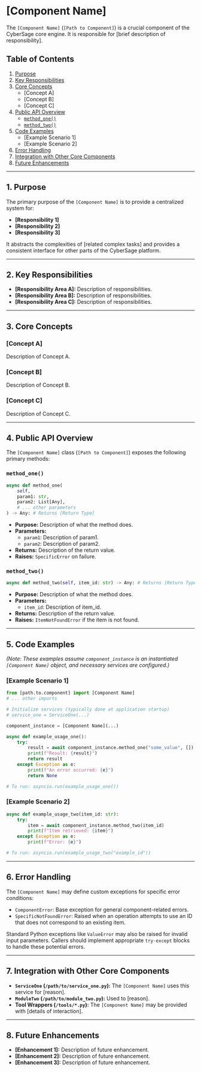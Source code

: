 # [Component Name]

The `[Component Name]` (`[Path to Component]`) is a crucial component of the CyberSage core engine. It is responsible for [brief description of responsibility].

## Table of Contents

1.  [Purpose](#1-purpose)
2.  [Key Responsibilities](#2-key-responsibilities)
3.  [Core Concepts](#3-core-concepts)
    -   [Concept A]
    -   [Concept B]
    -   [Concept C]
4.  [Public API Overview](#4-public-api-overview)
    -   [`method_one()`](#method_one)
    -   [`method_two()`](#method_two)
5.  [Code Examples](#5-code-examples)
    -   [Example Scenario 1]
    -   [Example Scenario 2]
6.  [Error Handling](#6-error-handling)
7.  [Integration with Other Core Components](#7-integration-with-other-core-components)
8.  [Future Enhancements](#8-future-enhancements)

---

## 1. Purpose

The primary purpose of the `[Component Name]` is to provide a centralized system for:

*   **[Responsibility 1]**
*   **[Responsibility 2]**
*   **[Responsibility 3]**

It abstracts the complexities of [related complex tasks] and provides a consistent interface for other parts of the CyberSage platform.

---

## 2. Key Responsibilities

*   **[Responsibility Area A]:** Description of responsibilities.
*   **[Responsibility Area B]:** Description of responsibilities.
*   **[Responsibility Area C]:** Description of responsibilities.

---

## 3. Core Concepts

### [Concept A]

Description of Concept A.

### [Concept B]

Description of Concept B.

### [Concept C]

Description of Concept C.

---

## 4. Public API Overview

The `[Component Name]` class (`[Path to Component]`) exposes the following primary methods:

### `method_one()`

```python
async def method_one(
    self,
    param1: str,
    param2: List[Any],
    # ... other parameters
) -> Any: # Returns [Return Type]
```
*   **Purpose:** Description of what the method does.
*   **Parameters:**
    *   `param1`: Description of param1.
    *   `param2`: Description of param2.
*   **Returns:** Description of the return value.
*   **Raises:** `SpecificError` on failure.

### `method_two()`
```python
async def method_two(self, item_id: str) -> Any: # Returns [Return Type]
```
*   **Purpose:** Description of what the method does.
*   **Parameters:**
    *   `item_id`: Description of item_id.
*   **Returns:** Description of the return value.
*   **Raises:** `ItemNotFoundError` if the item is not found.

---

## 5. Code Examples

*(Note: These examples assume `component_instance` is an instantiated `[Component Name]` object, and necessary services are configured.)*

### [Example Scenario 1]
```python
from [path.to.component] import [Component Name]
# ... other imports

# Initialize services (typically done at application startup)
# service_one = ServiceOne(...)

component_instance = [Component Name](...)

async def example_usage_one():
    try:
        result = await component_instance.method_one("some_value", [])
        print(f"Result: {result}")
        return result
    except Exception as e:
        print(f"An error occurred: {e}")
        return None

# To run: asyncio.run(example_usage_one())
```
### [Example Scenario 2]
```python
async def example_usage_two(item_id: str):
    try:
        item = await component_instance.method_two(item_id)
        print(f"Item retrieved: {item}")
    except Exception as e:
        print(f"Error: {e}")

# To run: asyncio.run(example_usage_two("example_id"))
```

---

## 6. Error Handling

The `[Component Name]` may define custom exceptions for specific error conditions:

*   `ComponentError`: Base exception for general component-related errors.
*   `SpecificNotFoundError`: Raised when an operation attempts to use an ID that does not correspond to an existing item.

Standard Python exceptions like `ValueError` may also be raised for invalid input parameters. Callers should implement appropriate `try-except` blocks to handle these potential errors.

---

## 7. Integration with Other Core Components

*   **`ServiceOne` (`/path/to/service_one.py`):** The `[Component Name]` uses this service for [reason].
*   **`ModuleTwo` (`/path/to/module_two.py`):** Used to [reason].
*   **Tool Wrappers (`/tools/*.py`):** The `[Component Name]` may be provided with [details of interaction].

---

## 8. Future Enhancements

*   **[Enhancement 1]:** Description of future enhancement.
*   **[Enhancement 2]:** Description of future enhancement.
*   **[Enhancement 3]:** Description of future enhancement.
```
